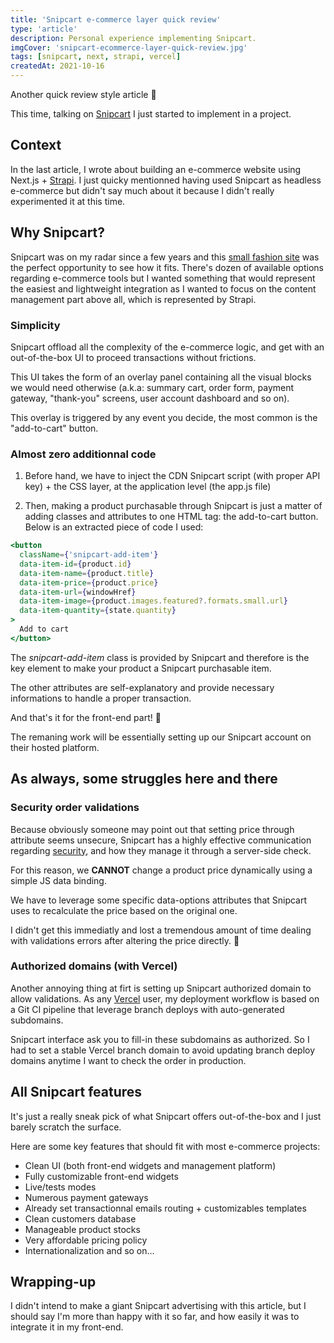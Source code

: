 ```yaml
---
title: 'Snipcart e-commerce layer quick review'
type: 'article'
description: Personal experience implementing Snipcart.
imgCover: 'snipcart-ecommerce-layer-quick-review.jpg'
tags: [snipcart, next, strapi, vercel]
createdAt: 2021-10-16
---
```


Another quick review style article 🤡

This time, talking on [Snipcart](https://snipcart.com/) I just started to implement in a project.

## Context

In the last article, I wrote about building an e-commerce website using Next.js + [Strapi](https://strapi.io). I just quicky mentionned having used Snipcart as headless e-commerce but didn't say much about it because I didn't really experimented it at this time.

## Why Snipcart?

Snipcart was on my radar since a few years and this [small fashion site](https://www.labourgognecacogne.fr) was the perfect opportunity to see how it fits. There's dozen of available options regarding e-commerce tools but I wanted something that would represent the easiest and lightweight integration as I wanted to focus on the content management part above all, which is represented by Strapi.

### Simplicity

Snipcart offload all the complexity of the e-commerce logic, and get with an out-of-the-box UI to proceed transactions without frictions.

This UI takes the form of an overlay panel containing all the visual blocks we would need otherwise (a.k.a: summary cart, order form, payment gateway, "thank-you" screens, user account dashboard and so on).

This overlay is triggered by any event you decide, the most common is the "add-to-cart" button.

### Almost zero additionnal code

1. Before hand, we have to inject the CDN Snipcart script (with proper API key) + the CSS layer, at the application level (the app.js file)

2. Then, making a product purchasable through Snipcart is just a matter of adding classes and attributes to one HTML tag: the add-to-cart button. Below is an extracted piece of code I used:

```jsx
<button
  className={'snipcart-add-item'}
  data-item-id={product.id}
  data-item-name={product.title}
  data-item-price={product.price}
  data-item-url={windowHref}
  data-item-image={product.images.featured?.formats.small.url}
  data-item-quantity={state.quantity}
>
  Add to cart
</button>
```

The _snipcart-add-item_ class is provided by Snipcart and therefore is the key element to make your product a Snipcart purchasable item.

The other attributes are self-explanatory and provide necessary informations to handle a proper transaction.

And that's it for the front-end part! 🚀

The remaning work will be essentially setting up our Snipcart account on their hosted platform.

## As always, some struggles here and there

### Security order validations

Because obviously someone may point out that setting price through attribute seems unsecure, Snipcart has a highly effective communication regarding [security](https://docs.snipcart.com/v3/security), and how they manage it through a server-side check.

For this reason, we **CANNOT** change a product price dynamically using a simple JS data binding.

We have to leverage some specific data-options attributes that Snipcart uses to recalculate the price based on the original one.

I didn't get this immediatly and lost a tremendous amount of time dealing with validations errors after altering the price directly. 😤

### Authorized domains (with Vercel)

Another annoying thing at firt is setting up Snipcart authorized domain to allow validations. As any [Vercel](https://vercel.com/) user, my deployment workflow is based on a Git CI pipeline that leverage branch deploys with auto-generated subdomains.

Snipcart interface ask you to fill-in these subdomains as authorized. So I had to set a stable Vercel branch domain to avoid updating branch deploy domains anytime I want to check the order in production.

## All Snipcart features

It's just a really sneak pick of what Snipcart offers out-of-the-box and I just barely scratch the surface.

Here are some key features that should fit with most e-commerce projects:

- Clean UI (both front-end widgets and management platform)
- Fully customizable front-end widgets
- Live/tests modes
- Numerous payment gateways
- Already set transactionnal emails routing + customizables templates
- Clean customers database
- Manageable product stocks
- Very affordable pricing policy
- Internationalization and so on...

## Wrapping-up

I didn't intend to make a giant Snipcart advertising with this article, but I should say I'm more than happy with it so far, and how easily it was to integrate it in my front-end.
